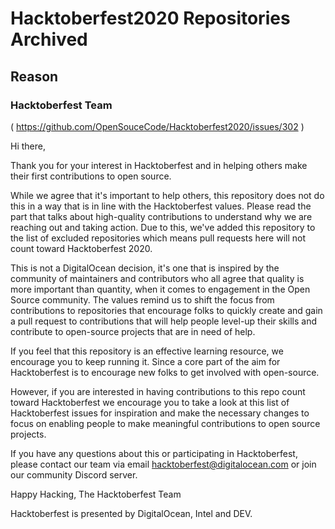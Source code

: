 # Hacktoberfest2020 Repositories Archived 

## Reason
### Hacktoberfest Team 
( https://github.com/OpenSouceCode/Hacktoberfest2020/issues/302 )

Hi there,

Thank you for your interest in Hacktoberfest and in helping others make their first contributions to open source.

While we agree that it's important to help others, this repository does not do this in a way that is in line with the Hacktoberfest values. Please read the part that talks about high-quality contributions to understand why we are reaching out and taking action. Due to this, we've added this repository to the list of excluded repositories which means pull requests here will not count toward Hacktoberfest 2020.

This is not a DigitalOcean decision, it's one that is inspired by the community of maintainers and contributors who all agree that quality is more important than quantity, when it comes to engagement in the Open Source community. The values remind us to shift the focus from contributions to repositories that encourage folks to quickly create and gain a pull request to contributions that will help people level-up their skills and contribute to open-source projects that are in need of help.

If you feel that this repository is an effective learning resource, we encourage you to keep running it. Since a core part of the aim for Hacktoberfest is to encourage new folks to get involved with open-source.

However, if you are interested in having contributions to this repo count toward Hacktoberfest we encourage you to take a look at this list of Hacktoberfest issues for inspiration and make the necessary changes to focus on enabling people to make meaningful contributions to open source projects.

If you have any questions about this or participating in Hacktoberfest, please contact our team via email hacktoberfest@digitalocean.com or join our community Discord server.

Happy Hacking,
The Hacktoberfest Team

Hacktoberfest is presented by DigitalOcean, Intel and DEV.


